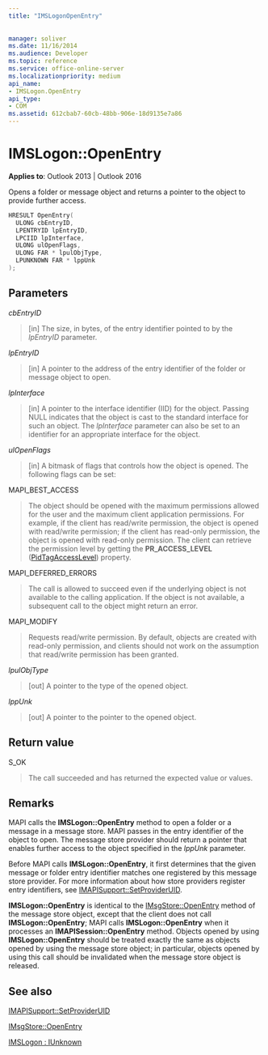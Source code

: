 ```yaml
---
title: "IMSLogonOpenEntry"
 
 
manager: soliver
ms.date: 11/16/2014
ms.audience: Developer
ms.topic: reference
ms.service: office-online-server
ms.localizationpriority: medium
api_name:
- IMSLogon.OpenEntry
api_type:
- COM
ms.assetid: 612cbab7-60cb-48bb-906e-18d9135e7a86
---
```


# IMSLogon::OpenEntry

  
  
**Applies to**: Outlook 2013 | Outlook 2016 
  
Opens a folder or message object and returns a pointer to the object to provide further access. 
  
```cpp
HRESULT OpenEntry(
  ULONG cbEntryID,
  LPENTRYID lpEntryID,
  LPCIID lpInterface,
  ULONG ulOpenFlags,
  ULONG FAR * lpulObjType,
  LPUNKNOWN FAR * lppUnk
);
```

## Parameters

 _cbEntryID_
  
> [in] The size, in bytes, of the entry identifier pointed to by the  _lpEntryID_ parameter. 
    
 _lpEntryID_
  
> [in] A pointer to the address of the entry identifier of the folder or message object to open. 
    
 _lpInterface_
  
> [in] A pointer to the interface identifier (IID) for the object. Passing NULL indicates that the object is cast to the standard interface for such an object. The  _lpInterface_ parameter can also be set to an identifier for an appropriate interface for the object. 
    
 _ulOpenFlags_
  
> [in] A bitmask of flags that controls how the object is opened. The following flags can be set:
    
MAPI_BEST_ACCESS 
  
> The object should be opened with the maximum permissions allowed for the user and the maximum client application permissions. For example, if the client has read/write permission, the object is opened with read/write permission; if the client has read-only permission, the object is opened with read-only permission. The client can retrieve the permission level by getting the **PR_ACCESS_LEVEL** ([PidTagAccessLevel](pidtagaccesslevel-canonical-property.md)) property.
    
MAPI_DEFERRED_ERRORS 
  
> The call is allowed to succeed even if the underlying object is not available to the calling application. If the object is not available, a subsequent call to the object might return an error.
    
MAPI_MODIFY 
  
> Requests read/write permission. By default, objects are created with read-only permission, and clients should not work on the assumption that read/write permission has been granted. 
    
 _lpulObjType_
  
> [out] A pointer to the type of the opened object.
    
 _lppUnk_
  
> [out] A pointer to the pointer to the opened object.
    
## Return value

S_OK 
  
> The call succeeded and has returned the expected value or values.
    
## Remarks

MAPI calls the **IMSLogon::OpenEntry** method to open a folder or a message in a message store. MAPI passes in the entry identifier of the object to open. The message store provider should return a pointer that enables further access to the object specified in the _lppUnk_ parameter. 
  
Before MAPI calls **IMSLogon::OpenEntry**, it first determines that the given message or folder entry identifier matches one registered by this message store provider. For more information about how store providers register entry identifiers, see [IMAPISupport::SetProviderUID](imapisupport-setprovideruid.md).
  
 **IMSLogon::OpenEntry** is identical to the [IMsgStore::OpenEntry](imsgstore-openentry.md) method of the message store object, except that the client does not call **IMSLogon::OpenEntry**; MAPI calls **IMSLogon::OpenEntry** when it processes an **IMAPISession::OpenEntry** method. Objects opened by using **IMSLogon::OpenEntry** should be treated exactly the same as objects opened by using the message store object; in particular, objects opened by using this call should be invalidated when the message store object is released. 
  
## See also



[IMAPISupport::SetProviderUID](imapisupport-setprovideruid.md)
  
[IMsgStore::OpenEntry](imsgstore-openentry.md)
  
[IMSLogon : IUnknown](imslogoniunknown.md)

